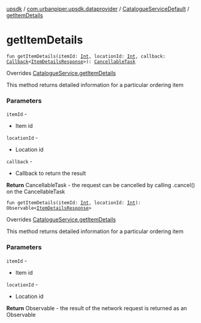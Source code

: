 [upsdk](../../index.md) / [com.urbanpiper.upsdk.dataprovider](../index.md) / [CatalogueServiceDefault](index.md) / [getItemDetails](./get-item-details.md)

# getItemDetails

`fun getItemDetails(itemId: `[`Int`](https://kotlinlang.org/api/latest/jvm/stdlib/kotlin/-int/index.html)`, locationId: `[`Int`](https://kotlinlang.org/api/latest/jvm/stdlib/kotlin/-int/index.html)`, callback: `[`Callback`](../-callback/index.md)`<`[`ItemDetailsResponse`](../../com.urbanpiper.upsdk.model.networkresponse/-item-details-response/index.md)`>): `[`CancellableTask`](../-cancellable-task/index.md)

Overrides [CatalogueService.getItemDetails](../-catalogue-service/get-item-details.md)

This method returns detailed information for a particular ordering item

### Parameters

`itemId` -
* Item id

`locationId` -
* Location id

`callback` -
* Callback to return the result

**Return**
CancellableTask - the request can be cancelled by calling .cancel() on the CancellableTask

`fun getItemDetails(itemId: `[`Int`](https://kotlinlang.org/api/latest/jvm/stdlib/kotlin/-int/index.html)`, locationId: `[`Int`](https://kotlinlang.org/api/latest/jvm/stdlib/kotlin/-int/index.html)`): Observable<`[`ItemDetailsResponse`](../../com.urbanpiper.upsdk.model.networkresponse/-item-details-response/index.md)`>`

Overrides [CatalogueService.getItemDetails](../-catalogue-service/get-item-details.md)

This method returns detailed information for a particular ordering item

### Parameters

`itemId` -
* Item id

`locationId` -
* Location id

**Return**
Observable - the result of the network request is returned as an Observable


